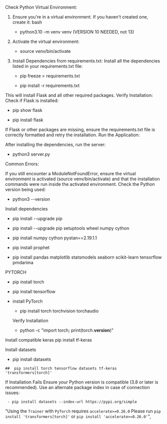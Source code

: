 Check Python Virtual Environment:

1. Ensure you're in a virtual environment. If you haven't created one, create it:
bash

   - python3.10 -m venv venv   (VERSION 10 NEEDED, not 13)

2. Activate the virtual environment:

   - source venv/bin/activate

3. Install Dependencies from requirements.txt:
Install all the dependencies listed in your requirements.txt file:

   - pip freeze > requirements.txt

   - pip install -r requirements.txt


This will install Flask and all other required packages.
Verify Installation:
Check if Flask is installed:

   - pip show flask

   - pip install flask

If Flask or other packages are missing, ensure the requirements.txt file is correctly formatted and retry the installation.
Run the Application:

After installing the dependencies, run the server:

   - python3 server.py


Common Errors:

If you still encounter a ModuleNotFoundError, ensure the virtual environment is activated (source venv/bin/activate) and that the installation commands were run inside the activated environment.
Check the Python version being used:

   - python3 --version


Install dependencies
   
   - pip install --upgrade pip

   - pip install --upgrade pip setuptools wheel numpy cython

   - pip install numpy cython pystan==2.19.1.1

   - pip install prophet

   - pip install pandas matplotlib statsmodels seaborn scikit-learn tensorflow pmdarima

PYTORCH

   - pip install torch
   - pip install tensorflow

- install PyTorch
   - pip install torch torchvision torchaudio

   Verify Installation
   - python -c "import torch; print(torch.__version__)"

Install compatible keras
   pip install tf-keras

Install datasets
   - pip install datasets

    ##  pip install torch tensorflow datasets tf-keras 'transformers[torch]'
  If Installation Fails
     Ensure your Python version is compatible (3.8 or later is recommended).
     Use an alternate package index in case of connection issues:

     - pip install datasets --index-url https://pypi.org/simple

"Using the `Trainer` with `PyTorch` requires `accelerate>=0.26.0`
Please run `pip install 'transformers[torch]'` or `pip install 'accelerate>=0.26.0'`",